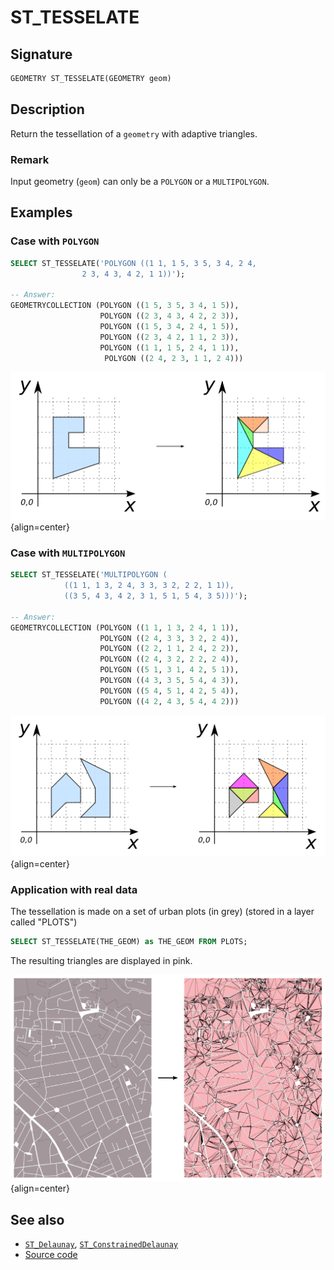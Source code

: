 # ST_TESSELATE

## Signature

```sql
GEOMETRY ST_TESSELATE(GEOMETRY geom)
```

## Description
Return the tessellation of a `geometry` with adaptive triangles.

### Remark
Input geometry (`geom`) can only be a `POLYGON` or a `MULTIPOLYGON`. 

## Examples

### Case with `POLYGON`

```sql
SELECT ST_TESSELATE('POLYGON ((1 1, 1 5, 3 5, 3 4, 2 4, 
				2 3, 4 3, 4 2, 1 1))');

-- Answer: 
GEOMETRYCOLLECTION (POLYGON ((1 5, 3 5, 3 4, 1 5)), 
                    POLYGON ((2 3, 4 3, 4 2, 2 3)), 
                    POLYGON ((1 5, 3 4, 2 4, 1 5)), 
                    POLYGON ((2 3, 4 2, 1 1, 2 3)), 
                    POLYGON ((1 1, 1 5, 2 4, 1 1)), 
                     POLYGON ((2 4, 2 3, 1 1, 2 4)))
```

![](./ST_TESSELATE_1.png){align=center}

### Case with `MULTIPOLYGON`

```sql
SELECT ST_TESSELATE('MULTIPOLYGON (
			((1 1, 1 3, 2 4, 3 3, 3 2, 2 2, 1 1)), 
  			((3 5, 4 3, 4 2, 3 1, 5 1, 5 4, 3 5)))');

-- Answer: 
GEOMETRYCOLLECTION (POLYGON ((1 1, 1 3, 2 4, 1 1)), 
                    POLYGON ((2 4, 3 3, 3 2, 2 4)), 
                    POLYGON ((2 2, 1 1, 2 4, 2 2)), 
                    POLYGON ((2 4, 3 2, 2 2, 2 4)), 
                    POLYGON ((5 1, 3 1, 4 2, 5 1)), 
                    POLYGON ((4 3, 3 5, 5 4, 4 3)), 
                    POLYGON ((5 4, 5 1, 4 2, 5 4)), 
                    POLYGON ((4 2, 4 3, 5 4, 4 2)))
```

![](./ST_TESSELATE_2.png){align=center}

### Application with real data

The tessellation is made on a set of urban plots (in grey) (stored in a layer called "PLOTS")

```sql
SELECT ST_TESSELATE(THE_GEOM) as THE_GEOM FROM PLOTS;
```

The resulting triangles are displayed in pink.

![](./ST_TESSELATE_3.png){align=center}

## See also

* [`ST_Delaunay`](../ST_Delaunay), [`ST_ConstrainedDelaunay`](../ST_ConstrainedDelaunay)
* <a href="https://github.com/orbisgis/h2gis/blob/master/h2gis-functions/src/main/java/org/h2gis/functions/spatial/mesh/ST_TESSELATE.java" target="_blank">Source code</a>
